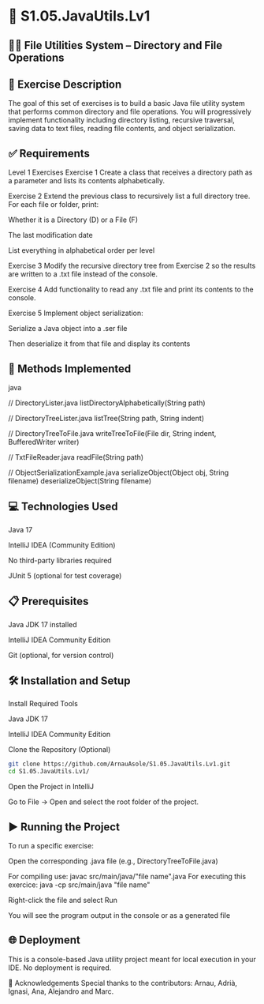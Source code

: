# 📁 S1.05.JavaUtils.Lv1

## 📂📄 File Utilities System – Directory and File Operations

## 🧾 Exercise Description
The goal of this set of exercises is to build a basic Java file utility system that performs common directory and file operations. You will progressively implement functionality including directory listing, recursive traversal, saving data to text files, reading file contents, and object serialization.

## ✅ Requirements
Level 1 Exercises
Exercise 1
Create a class that receives a directory path as a parameter and lists its contents alphabetically.

Exercise 2
Extend the previous class to recursively list a full directory tree. For each file or folder, print:

Whether it is a Directory (D) or a File (F)

The last modification date

List everything in alphabetical order per level

Exercise 3
Modify the recursive directory tree from Exercise 2 so the results are written to a .txt file instead of the console.

Exercise 4
Add functionality to read any .txt file and print its contents to the console.

Exercise 5
Implement object serialization:

Serialize a Java object into a .ser file

Then deserialize it from that file and display its contents

## 🔨 Methods Implemented
java

// DirectoryLister.java
listDirectoryAlphabetically(String path)

// DirectoryTreeLister.java
listTree(String path, String indent)

// DirectoryTreeToFile.java
writeTreeToFile(File dir, String indent, BufferedWriter writer)

// TxtFileReader.java
readFile(String path)

// ObjectSerializationExample.java
serializeObject(Object obj, String filename)
deserializeObject(String filename)
## 💻 Technologies Used
Java 17

IntelliJ IDEA (Community Edition)

No third-party libraries required

JUnit 5 (optional for test coverage)

## 📋 Prerequisites
Java JDK 17 installed

IntelliJ IDEA Community Edition

Git (optional, for version control)

## 🛠️ Installation and Setup
Install Required Tools

Java JDK 17

IntelliJ IDEA Community Edition

Clone the Repository (Optional)

``` sh
git clone https://github.com/ArnauAsole/S1.05.JavaUtils.Lv1.git
cd S1.05.JavaUtils.Lv1/
```

Open the Project in IntelliJ

Go to File → Open and select the root folder of the project.

## ▶️ Running the Project
To run a specific exercise:

Open the corresponding .java file (e.g., DirectoryTreeToFile.java)

For compiling use: javac src/main/java/"file name".java
For executing this exercice: java -cp src/main/java "file name"

Right-click the file and select Run

You will see the program output in the console or as a generated file

## 🌐 Deployment
This is a console-based Java utility project meant for local execution in your IDE. No deployment is required.

🤝 Acknowledgements
Special thanks to the contributors:
Arnau, Adrià, Ignasi, Ana, Alejandro and Marc.
